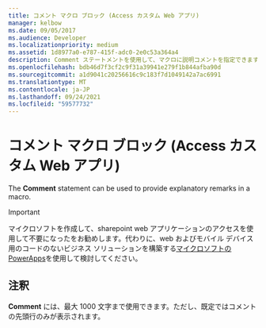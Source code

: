 ```yaml
---
title: コメント マクロ ブロック (Access カスタム Web アプリ)
manager: kelbow
ms.date: 09/05/2017
ms.audience: Developer
ms.localizationpriority: medium
ms.assetid: 1d8977a0-e787-415f-adc0-2e0c53a364a4
description: Comment ステートメントを使用して、マクロに説明コメントを指定できます。
ms.openlocfilehash: bdb46d7f3cf2c9f31a39941e279f1b844afba90d
ms.sourcegitcommit: a1d9041c20256616c9c183f7d1049142a7ac6991
ms.translationtype: MT
ms.contentlocale: ja-JP
ms.lasthandoff: 09/24/2021
ms.locfileid: "59577732"
---
```

# <a name="comment-macro-block-access-custom-web-app"></a>コメント マクロ ブロック (Access カスタム Web アプリ)

The **Comment** statement can be used to provide explanatory remarks in a macro. 
  
> [!IMPORTANT]
> マイクロソフトを作成して、sharepoint web アプリケーションのアクセスを使用して不要になったをお勧めします。代わりに、web およびモバイル デバイス用のコードのないビジネス ソリューションを構築する[マイクロソフトの PowerApps](https://powerapps.microsoft.com/en-us/)を使用して検討してください。 
  
## <a name="remarks"></a>注釈

**Comment** には、最大 1000 文字まで使用できます。ただし、既定ではコメントの先頭行のみが表示されます。 
  

